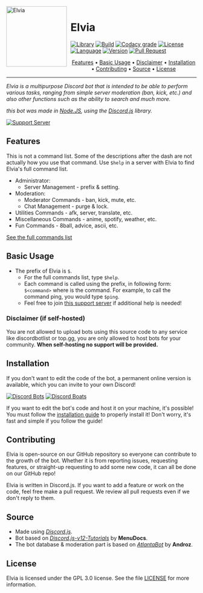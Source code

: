 <img width="160" height="160" align="left" style="float: left; margin: 0 10px 10px 0;" alt="Elvia" src="https://i.imgur.com/EDf862b.jpeg">

# Elvia

[![Library](https://img.shields.io/badge/library-discord.js-5865f2?style=for-the-badge)](https://discord.js.org/#/)
[![Build](https://img.shields.io/travis/Rygent/Elvia/main?style=for-the-badge)](https://travis-ci.com/Rygent/Elvia)
[![Codacy grade](https://img.shields.io/codacy/grade/f7c237153ea545059c7d0521e59def69/main?logo=codacy&style=for-the-badge)](https://app.codacy.com/gh/Rygent/Elvia/dashboard)
[![License](https://img.shields.io/github/license/Rygent/Elvia?style=for-the-badge)](./LICENSE)
[![Language](https://img.shields.io/github/languages/top/Rygent/Elvia?color=f0db4f&logoColor=white&style=for-the-badge)]()
[![Version](https://img.shields.io/github/package-json/v/Rygent/Elvia/main?label=version&color=ff4949&style=for-the-badge)](./package.json)
[![Pull Request](https://img.shields.io/github/issues-pr/Rygent/Elvia?style=for-the-badge)](https://github.com/Rygent/Elvia/pulls)

<p align="center">
  <a href="#features">Features</a>
  •
  <a href="#basic-usage">Basic Usage</a>
  •
  <a href="#disclaimer-if-self-hosted">Disclaimer</a>
  •
  <a href="#installation">Installation</a>
  •
  <a href="#contributing">Contributing</a>
  •
  <a href="#source">Source</a>
  •
  <a href="#license">License</a>
</p>

---

<i>Elvia is a multipurpose Discord bot that is intended to be able to perform various tasks, ranging from simple server moderation (ban, kick, etc.)
and also other functions such as the ability to search and much more.

this bot was made in
[Node.JS](https://nodejs.org),
using the [Discord.js](https://discord.js.org/#/) library.
</i>

[![Support Server](https://discord.com/api/guilds/708659047057981451/embed.png?style=banner2)](https://discord.gg/FD5MMabf8Y)

## Features
This is not a command list. Some of the descriptions after the dash are not actually
how you use that command. Use `$help` in a server with Elvia to find Elvia's full command list.

* Administrator:
  * Server Management - prefix & setting.
* Moderation:
  * Moderator Commands - ban, kick, mute, etc.
  * Chat Management - purge & lock.
* Utilities Commands - afk, server, translate, etc.
* Miscellaneous Commands - anime, spotify, weather, etc.
* Fun Commands - 8ball, advice, ascii, etc.

[See the full commands list](https://rygent.gitbook.io/elvia/commands)

## Basic Usage
* The prefix of Elvia is `$`.
  * For the full commands list, type `$help`.
  * Each command is called using the prefix, in following form: `$<command>` where is the command. For example, to call the command ping, you would type `$ping`.
  * Feel free to join [this support server](https://discord.gg/FD5MMabf8Y) if additional help is needed!

### Disclaimer (if self-hosted)

You are not allowed to upload bots using this source code to any service like discordbotlist or top.gg, you are only allowed to host bots for your community. **When self-hosting no support will be provided.**

## Installation
If you don't want to edit the code of the bot, a permanent online version is available, which you can invite to your own Discord!

[![Discord Bots](https://top.gg/api/widget/614645495779819551.svg)](https://top.gg/bot/614645495779819551)
[![Discord Boats](https://discord.boats/api/widget/614645495779819551)](https://discord.boats/bot/614645495779819551)

If you want to edit the bot's code and host it on your machine, it's possible!  
You must follow the [installation guide](https://rygent.gitbook.io/elvia/installation) to properly install it! Don't worry, it's fast and simple if you follow the guide!

## Contributing
Elvia is open-source on our GitHub repository so everyone can contribute to the growth of the bot.
Whether it is from reporting issues, requesting features, or straight-up requesting to add some new code, it can all be done on our GitHub repo!

Elvia is written in Discord.js. If you want to add a feature or work on the code, feel free make a pull request. 
We review all pull requests even if we don't reply to them.

## Source
* Made using <i>[Discord.js](https://github.com/discordjs/discord.js)</i>.
* Bot based on <i>[Discord.js-v12-Tutorials](https://github.com/MenuDocs/Discord.js-v12-Tutorials)</i> by **MenuDocs**.
* The bot database & moderation part is based on <i>[AtlantaBot](https://github.com/Androz2091/AtlantaBot)</i> by **Androz**.

## License
Elvia is licensed under the GPL 3.0 license. See the file [LICENSE](./LICENSE) for more information.